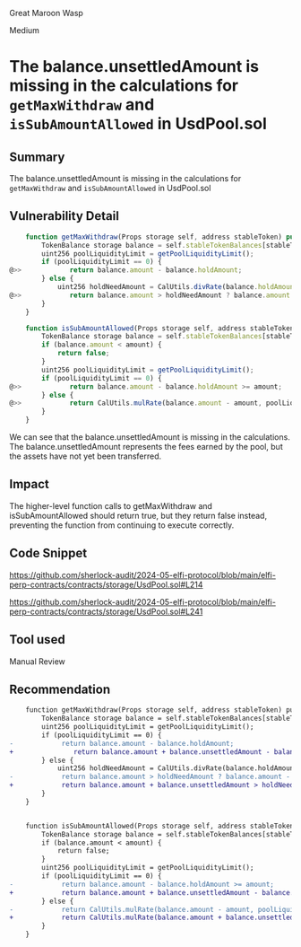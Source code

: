 Great Maroon Wasp

Medium

# The balance.unsettledAmount is missing in the calculations for  `getMaxWithdraw`  and `isSubAmountAllowed` in UsdPool.sol

## Summary
The balance.unsettledAmount is missing in the calculations for  `getMaxWithdraw`  and `isSubAmountAllowed` in UsdPool.sol
## Vulnerability Detail
```javascript
    function getMaxWithdraw(Props storage self, address stableToken) public view returns (uint256) {
        TokenBalance storage balance = self.stableTokenBalances[stableToken];
        uint256 poolLiquidityLimit = getPoolLiquidityLimit();
        if (poolLiquidityLimit == 0) {
@>>            return balance.amount - balance.holdAmount;
        } else {
            uint256 holdNeedAmount = CalUtils.divRate(balance.holdAmount, poolLiquidityLimit);
@>>            return balance.amount > holdNeedAmount ? balance.amount - holdNeedAmount : 0;
        }
    }
```

```javascript
    function isSubAmountAllowed(Props storage self, address stableToken, uint256 amount) public view returns (bool) {
        TokenBalance storage balance = self.stableTokenBalances[stableToken];
        if (balance.amount < amount) {
            return false;
        }
        uint256 poolLiquidityLimit = getPoolLiquidityLimit();
        if (poolLiquidityLimit == 0) {
@>>            return balance.amount - balance.holdAmount >= amount;
        } else {
@>>            return CalUtils.mulRate(balance.amount - amount, poolLiquidityLimit) >= balance.holdAmount;
        }
    }

```
We can see that the balance.unsettledAmount is missing in the calculations. The balance.unsettledAmount represents the fees earned by the pool, but the assets have not yet been transferred. 
## Impact
The higher-level function calls to getMaxWithdraw and isSubAmountAllowed should return true, but they return false instead, preventing the function from continuing to execute correctly.

## Code Snippet
https://github.com/sherlock-audit/2024-05-elfi-protocol/blob/main/elfi-perp-contracts/contracts/storage/UsdPool.sol#L214

https://github.com/sherlock-audit/2024-05-elfi-protocol/blob/main/elfi-perp-contracts/contracts/storage/UsdPool.sol#L241

## Tool used

Manual Review

## Recommendation
```diff
    function getMaxWithdraw(Props storage self, address stableToken) public view returns (uint256) {
        TokenBalance storage balance = self.stableTokenBalances[stableToken];
        uint256 poolLiquidityLimit = getPoolLiquidityLimit();
        if (poolLiquidityLimit == 0) {
-            return balance.amount - balance.holdAmount;
+               return balance.amount + balance.unsettledAmount - balance.holdAmount;
        } else {
            uint256 holdNeedAmount = CalUtils.divRate(balance.holdAmount, poolLiquidityLimit);
-            return balance.amount > holdNeedAmount ? balance.amount - holdNeedAmount : 0;
+            return balance.amount + balance.unsettledAmount > holdNeedAmount ? balance.amount + balance.unsettledAmount - holdNeedAmount : 0;
        }
    }
```

```diff

    function isSubAmountAllowed(Props storage self, address stableToken, uint256 amount) public view returns (bool) {
        TokenBalance storage balance = self.stableTokenBalances[stableToken];
        if (balance.amount < amount) {
            return false;
        }
        uint256 poolLiquidityLimit = getPoolLiquidityLimit();
        if (poolLiquidityLimit == 0) {
-            return balance.amount - balance.holdAmount >= amount;
+            return balance.amount + balance.unsettledAmount - balance.holdAmount >= amount;
        } else {
-            return CalUtils.mulRate(balance.amount - amount, poolLiquidityLimit) >= balance.holdAmount;
+            return CalUtils.mulRate(balance.amount + balance.unsettledAmount - amount, poolLiquidityLimit) >= balance.holdAmount;
        }
    }

```


